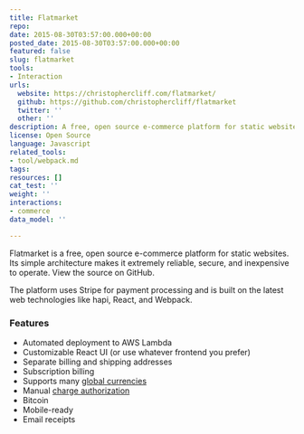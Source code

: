 ```yaml
---
title: Flatmarket
repo: 
date: 2015-08-30T03:57:00.000+00:00
posted_date: 2015-08-30T03:57:00.000+00:00
featured: false
slug: flatmarket
tools:
- Interaction
urls:
  website: https://christophercliff.com/flatmarket/
  github: https://github.com/christophercliff/flatmarket
  twitter: ''
  other: ''
description: A free, open source e-commerce platform for static websites
license: Open Source
language: Javascript
related_tools:
- tool/webpack.md
tags:
resources: []
cat_test: ''
weight: ''
interactions:
- commerce
data_model: ''

---
```

Flatmarket is a free, open source e-commerce platform for static websites. Its simple architecture makes it extremely reliable, secure, and inexpensive to operate. View the source on GitHub.

The platform uses Stripe for payment processing and is built on the latest web technologies like hapi, React, and Webpack.

### Features

* Automated deployment to AWS Lambda
* Customizable React UI (or use whatever frontend you prefer)
* Separate billing and shipping addresses
* Subscription billing
* Supports many [global currencies](https://support.stripe.com/questions/which-currencies-does-stripe-support)
* Manual [charge authorization](https://support.stripe.com/questions/does-stripe-support-authorize-and-capture)
* Bitcoin
* Mobile-ready
* Email receipts